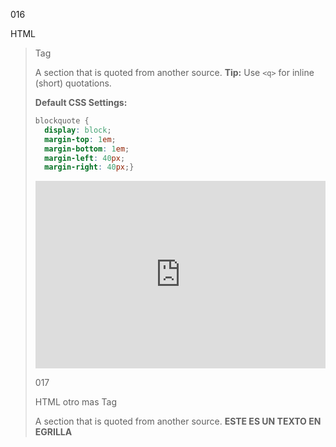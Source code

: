 <!--id-->
016
<!--id-->
<!--titulo-->
HTML <blockquote> Tag
<!--titulo-->
<!--parrafo-->
A section that is quoted from another source. **Tip:** Use `<q>` for inline (short) quotations.  

**Default CSS Settings:**  
```css
blockquote {
  display: block;
  margin-top: 1em;
  margin-bottom: 1em;
  margin-left: 40px;
  margin-right: 40px;}
```
<!--parrafo-->
<!--codepen-->
<iframe  height="300"  style="width: 100%;"  scrolling="no"  title="HTML &lt;blockquote&gt; Tag"  src="https://codepen.io/spjhon/embed/JjePVOr?default-tab=html%2Cresult"  frameborder="no"  loading="lazy"  allowtransparency="true"  allowfullscreen="true">
See the Pen <a  href="https://codepen.io/spjhon/pen/JjePVOr">
HTML &lt;blockquote&gt; Tag</a> by Juan Camilo (<a  href="https://codepen.io/spjhon">@spjhon</a>)
on <a  href="https://codepen.io">CodePen</a>.
</iframe>
<!--codepen-->


<!--id-->
017
<!--id-->

<!--titulo-->
HTML otro mas Tag
<!--titulo-->

<!--parrafo-->
A section that is quoted from another source. **ESTE ES UN TEXTO EN EGRILLA**
<!--parrafo-->
